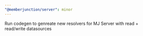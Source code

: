 ```yaml
---
"@memberjunction/server": minor
---
```


Run codegen to genreate new resolvers for MJ Server with read + read/write datasources
